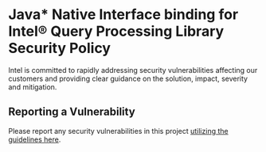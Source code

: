 <!-------------------------------------
//  Copyright (c) 2011-present, Facebook, Inc.  All rights reserved.
//  Copyright (c) 2020 Intel Corporation
//  This source code is licensed under both the GPLv2 (found in the
//  COPYING file in the root directory) and Apache 2.0 License
//  (found in the LICENSE.Apache file in the root directory).
--------------------------------------->
# Java* Native Interface binding for Intel® Query Processing Library Security Policy
Intel is committed to rapidly addressing security vulnerabilities affecting our customers and providing clear guidance on the solution, impact, severity and mitigation.

## Reporting a Vulnerability

Please report any security vulnerabilities in this project [utilizing the guidelines here](https://www.intel.com/content/www/us/en/security-center/vulnerability-handling-guidelines.html).
